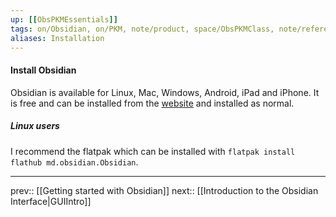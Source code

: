 ```yaml
---
up: [[ObsPKMEssentials]]
tags: on/Obsidian, on/PKM, note/product, space/ObsPKMClass, note/reference
aliases: Installation
---
```

#### Install Obsidian

Obsidian is available for Linux, Mac, Windows, Android, iPad and iPhone. It is free and can be installed from the [website](https://obsidian.md) and installed as normal.

##### Linux users

I recommend the flatpak which can be installed with `flatpak install flathub md.obsidian.Obsidian`.

---
prev:: [[Getting started with Obsidian]]
next:: [[Introduction to the Obsidian Interface|GUIIntro]]
